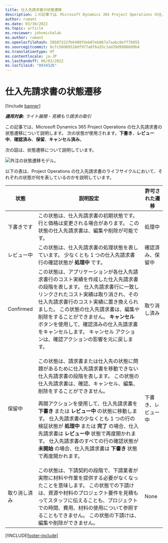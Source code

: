 ```yaml
---
title: 仕入先請求書の状態遷移
description: この記事では、Microsoft Dynamics 365 Project Operations の仕入先請求書の状態遷移について説明します。
author: rumant
ms.date: 03/30/2022
ms.topic: article
ms.reviewer: johnmichalak
ms.author: rumant
ms.openlocfilehash: 58b07322fb6480fdeb07eb867a7aabc0eff7b955
ms.sourcegitcommit: 6cfc50d89528df977a8f6a55c1ad39d99800d9b4
ms.translationtype: HT
ms.contentlocale: ja-JP
ms.lasthandoff: 06/03/2022
ms.locfileid: "8934326"
---
```

# <a name="state-transitions-on-a-vendor-invoice"></a>仕入先請求書の状態遷移

[!include [banner](../../includes/dataverse-preview.md)]

_**適用対象:** ライト展開 - 見積もり請求の取引_

この記事では、Microsoft Dynamics 365 Project Operations の仕入先請求書の状態遷移について説明します。 次の状態が使用されます。**下書き**、**レビュー中**、**確認済み**、**保留**、**キャンセル済み**。

次の図は、状態遷移について説明しています。

![外注の状態遷移モデル。](../media/VI_State_Model.jpg)

以下の表は、Project Operations の仕入先請求書のライフサイクルにおいて、それぞれの状態が何を表しているのかを説明しています。

| 状態 | 説明設定 | 許可された遷移 |
| --- | --- | --- |
| 下書きです | この状態は、仕入先請求書の初期状態です。 行と価格は変更される場合があります。 この状態の仕入先請求書は、編集や削除が可能です。 | 処理中 |
| レビュー中 | この状態は、仕入先請求書の処理状態を表しています。 少なくとも 1 つの仕入先請求書行の確認状態が **処理中** です。 | 確認済み、保留中 |
| Confirmed | この状態は、アプリケーションが各仕入先請求書行のコスト実績を作成した仕入先請求書の段階を表します。 仕入先請求書行に一致しリンクされたコスト実績は取り消され、その仕入先請求書行のコスト実績に置き換えられました。 この状態の仕入先請求書は、編集や削除をすることができません。 **キャンセル** ボタンを使用して、確認済みの仕入先請求書をキャンセルします。 キャンセル アクションは、確認アクションの影響を元に戻します。 | 取り消し済み |
| 保留中 | <p>この状態は、請求書または仕入先の状態に問題があるために仕入先請求書を移動できない仕入先請求書の段階を表します。 この状態の仕入先請求書は、確認、キャンセル、編集、削除をすることができません。</p><p>再開アクションを使用して、仕入先請求書を **下書き** または **レビュー中** の状態に移動します。 仕入先請求書の少なくとも 1 つの行の検証状態が **処理中** または **完了** の場合、仕入先請求書は **レビュー中** 状態で再度開かれます。 仕入先請求書のすべての行の確認状態が **未開始** の場合、仕入先請求書は **下書き** 状態で再度開かれます。</p> | 下書き、レビュー中 |
| 取り消し済み | この状態は、下請契約の段階で、下請業者が実際に材料や作業を提供する必要がなくなったことを意味します。 この状態での下請けは、資源や材料のプロジェクト要件を見積もってスタッフに伝えることも、プロジェクトでの時間、費用、材料の使用について参照することもできません。 この状態の下請けは、編集や削除ができません。 | None |

[!INCLUDE[footer-include](../../includes/footer-banner.md)]
